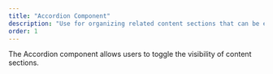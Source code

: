 ```yaml
---
title: "Accordion Component"
description: "Use for organizing related content sections that can be expanded or collapsed"
order: 1
---
```


The Accordion component allows users to toggle the visibility of content sections. 